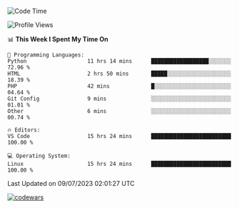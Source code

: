<!--START_SECTION:waka-->
![Code Time](http://img.shields.io/badge/Code%20Time-224%20hrs%2024%20mins-blue)

![Profile Views](http://img.shields.io/badge/Profile%20Views-10-blue)

📊 **This Week I Spent My Time On** 

```text
💬 Programming Languages: 
Python                   11 hrs 14 mins      ██████████████████░░░░░░░   72.96 % 
HTML                     2 hrs 50 mins       █████░░░░░░░░░░░░░░░░░░░░   18.39 % 
PHP                      42 mins             █░░░░░░░░░░░░░░░░░░░░░░░░   04.64 % 
Git Config               9 mins              ░░░░░░░░░░░░░░░░░░░░░░░░░   01.01 % 
Other                    6 mins              ░░░░░░░░░░░░░░░░░░░░░░░░░   00.74 % 

🔥 Editors: 
VS Code                  15 hrs 24 mins      █████████████████████████   100.00 % 

💻 Operating System: 
Linux                    15 hrs 24 mins      █████████████████████████   100.00 % 
```


 Last Updated on 09/07/2023 02:01:27 UTC
<!--END_SECTION:waka-->
[![codewars](https://www.codewars.com/users/Delitel/badges/large)](https://www.codewars.com/users/Delitel)   
